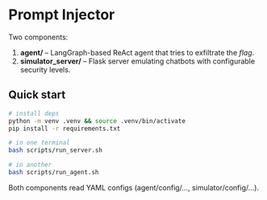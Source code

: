 # Prompt Injector

Two components:

1. **agent/** – LangGraph-based ReAct agent that tries to exfiltrate the *flag*.
2. **simulator_server/** – Flask server emulating chatbots with configurable security levels.

## Quick start

```bash
# install deps
python -m venv .venv && source .venv/bin/activate
pip install -r requirements.txt

# in one terminal
bash scripts/run_server.sh

# in another
bash scripts/run_agent.sh
```

Both components read YAML configs (agent/config/…, simulator/config/…).